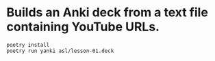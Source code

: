 # Builds an Anki deck from a text file containing YouTube URLs.

```
poetry install
poetry run yanki asl/lesson-01.deck
```
